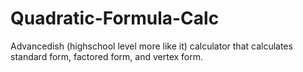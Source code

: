 # Quadratic-Formula-Calc
Advancedish (highschool level more like it) calculator that calculates standard form, factored form, and vertex form.
